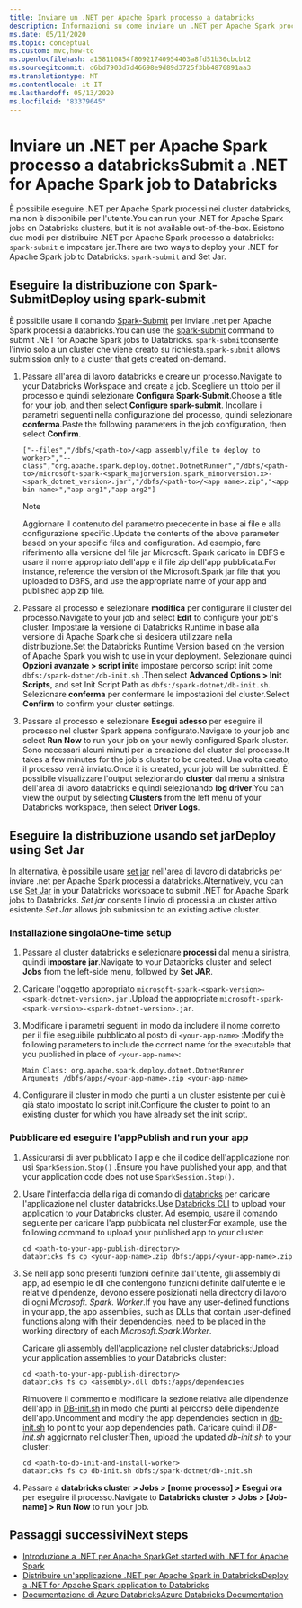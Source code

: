 ```yaml
---
title: Inviare un .NET per Apache Spark processo a databricks
description: Informazioni su come inviare un .NET per Apache Spark processo a databricks con Spark-Submit e set jar.
ms.date: 05/11/2020
ms.topic: conceptual
ms.custom: mvc,how-to
ms.openlocfilehash: a158110854f80921740954403a8fd51b30cbcb12
ms.sourcegitcommit: d6bd7903d7d46698e9d89d3725f3bb4876891aa3
ms.translationtype: MT
ms.contentlocale: it-IT
ms.lasthandoff: 05/13/2020
ms.locfileid: "83379645"
---
```

# <a name="submit-a-net-for-apache-spark-job-to-databricks"></a><span data-ttu-id="230a4-103">Inviare un .NET per Apache Spark processo a databricks</span><span class="sxs-lookup"><span data-stu-id="230a4-103">Submit a .NET for Apache Spark job to Databricks</span></span>

<span data-ttu-id="230a4-104">È possibile eseguire .NET per Apache Spark processi nei cluster databricks, ma non è disponibile per l'utente.</span><span class="sxs-lookup"><span data-stu-id="230a4-104">You can run your .NET for Apache Spark jobs on Databricks clusters, but it is not available out-of-the-box.</span></span> <span data-ttu-id="230a4-105">Esistono due modi per distribuire .NET per Apache Spark processo a databricks: `spark-submit` e impostare jar.</span><span class="sxs-lookup"><span data-stu-id="230a4-105">There are two ways to deploy your .NET for Apache Spark job to Databricks: `spark-submit` and Set Jar.</span></span>

## <a name="deploy-using-spark-submit"></a><span data-ttu-id="230a4-106">Eseguire la distribuzione con Spark-Submit</span><span class="sxs-lookup"><span data-stu-id="230a4-106">Deploy using spark-submit</span></span>

<span data-ttu-id="230a4-107">È possibile usare il comando [Spark-Submit](https://spark.apache.org/docs/latest/submitting-applications.html) per inviare .net per Apache Spark processi a databricks.</span><span class="sxs-lookup"><span data-stu-id="230a4-107">You can use the [spark-submit](https://spark.apache.org/docs/latest/submitting-applications.html) command to submit .NET for Apache Spark jobs to Databricks.</span></span> <span data-ttu-id="230a4-108">`spark-submit`consente l'invio solo a un cluster che viene creato su richiesta.</span><span class="sxs-lookup"><span data-stu-id="230a4-108">`spark-submit` allows submission only to a cluster that gets created on-demand.</span></span>

1. <span data-ttu-id="230a4-109">Passare all'area di lavoro databricks e creare un processo.</span><span class="sxs-lookup"><span data-stu-id="230a4-109">Navigate to your Databricks Workspace and create a job.</span></span> <span data-ttu-id="230a4-110">Scegliere un titolo per il processo e quindi selezionare **Configura Spark-Submit**.</span><span class="sxs-lookup"><span data-stu-id="230a4-110">Choose a title for your job, and then select **Configure spark-submit**.</span></span> <span data-ttu-id="230a4-111">Incollare i parametri seguenti nella configurazione del processo, quindi selezionare **conferma**.</span><span class="sxs-lookup"><span data-stu-id="230a4-111">Paste the following parameters in the job configuration, then select **Confirm**.</span></span>

    ```
    ["--files","/dbfs/<path-to>/<app assembly/file to deploy to worker>","--class","org.apache.spark.deploy.dotnet.DotnetRunner","/dbfs/<path-to>/microsoft-spark-<spark_majorversion.spark_minorversion.x>-<spark_dotnet_version>.jar","/dbfs/<path-to>/<app name>.zip","<app bin name>","app arg1","app arg2"]
    ```

    > [!NOTE]
    > <span data-ttu-id="230a4-112">Aggiornare il contenuto del parametro precedente in base ai file e alla configurazione specifici.</span><span class="sxs-lookup"><span data-stu-id="230a4-112">Update the contents of the above parameter based on your specific files and configuration.</span></span> <span data-ttu-id="230a4-113">Ad esempio, fare riferimento alla versione del file jar Microsoft. Spark caricato in DBFS e usare il nome appropriato dell'app e il file zip dell'app pubblicata.</span><span class="sxs-lookup"><span data-stu-id="230a4-113">For instance, reference the version of the Microsoft.Spark jar file that you uploaded to DBFS, and use the appropriate name of your app and published app zip file.</span></span>

2. <span data-ttu-id="230a4-114">Passare al processo e selezionare **modifica** per configurare il cluster del processo.</span><span class="sxs-lookup"><span data-stu-id="230a4-114">Navigate to your job and select **Edit** to configure your job's cluster.</span></span> <span data-ttu-id="230a4-115">Impostare la versione di Databricks Runtime in base alla versione di Apache Spark che si desidera utilizzare nella distribuzione.</span><span class="sxs-lookup"><span data-stu-id="230a4-115">Set the Databricks Runtime Version based on the version of Apache Spark you wish to use in your deployment.</span></span> <span data-ttu-id="230a4-116">Selezionare quindi **Opzioni avanzate > script init**e impostare percorso script init come `dbfs:/spark-dotnet/db-init.sh` .</span><span class="sxs-lookup"><span data-stu-id="230a4-116">Then select **Advanced Options > Init Scripts**, and set Init Script Path as `dbfs:/spark-dotnet/db-init.sh`.</span></span> <span data-ttu-id="230a4-117">Selezionare **conferma** per confermare le impostazioni del cluster.</span><span class="sxs-lookup"><span data-stu-id="230a4-117">Select **Confirm** to confirm your cluster settings.</span></span>

3. <span data-ttu-id="230a4-118">Passare al processo e selezionare **Esegui adesso** per eseguire il processo nel cluster Spark appena configurato.</span><span class="sxs-lookup"><span data-stu-id="230a4-118">Navigate to your job and select **Run Now** to run your job on your newly configured Spark cluster.</span></span> <span data-ttu-id="230a4-119">Sono necessari alcuni minuti per la creazione del cluster del processo.</span><span class="sxs-lookup"><span data-stu-id="230a4-119">It takes a few minutes for the job's cluster to be created.</span></span> <span data-ttu-id="230a4-120">Una volta creato, il processo verrà inviato.</span><span class="sxs-lookup"><span data-stu-id="230a4-120">Once it is created, your job will be submitted.</span></span> <span data-ttu-id="230a4-121">È possibile visualizzare l'output selezionando **cluster** dal menu a sinistra dell'area di lavoro databricks e quindi selezionando **log driver**.</span><span class="sxs-lookup"><span data-stu-id="230a4-121">You can view the output by selecting **Clusters** from the left menu of your Databricks workspace, then select **Driver Logs**.</span></span>

## <a name="deploy-using-set-jar"></a><span data-ttu-id="230a4-122">Eseguire la distribuzione usando set jar</span><span class="sxs-lookup"><span data-stu-id="230a4-122">Deploy using Set Jar</span></span>

<span data-ttu-id="230a4-123">In alternativa, è possibile usare [set jar](https://docs.microsoft.com/azure/databricks/jobs#--create-a-job) nell'area di lavoro di databricks per inviare .net per Apache Spark processi a databricks.</span><span class="sxs-lookup"><span data-stu-id="230a4-123">Alternatively, you can use [Set Jar](https://docs.microsoft.com/azure/databricks/jobs#--create-a-job) in your Databricks workspace to submit .NET for Apache Spark jobs to Databricks.</span></span> <span data-ttu-id="230a4-124">*Set jar* consente l'invio di processi a un cluster attivo esistente.</span><span class="sxs-lookup"><span data-stu-id="230a4-124">*Set Jar* allows job submission to an existing active cluster.</span></span>

### <a name="one-time-setup"></a><span data-ttu-id="230a4-125">Installazione singola</span><span class="sxs-lookup"><span data-stu-id="230a4-125">One-time setup</span></span>

1. <span data-ttu-id="230a4-126">Passare al cluster databricks e selezionare **processi** dal menu a sinistra, quindi **impostare jar**.</span><span class="sxs-lookup"><span data-stu-id="230a4-126">Navigate to your Databricks cluster and select **Jobs** from the left-side menu, followed by **Set JAR**.</span></span>

2. <span data-ttu-id="230a4-127">Caricare l'oggetto appropriato `microsoft-spark-<spark-version>-<spark-dotnet-version>.jar` .</span><span class="sxs-lookup"><span data-stu-id="230a4-127">Upload the appropriate `microsoft-spark-<spark-version>-<spark-dotnet-version>.jar`.</span></span>

3. <span data-ttu-id="230a4-128">Modificare i parametri seguenti in modo da includere il nome corretto per il file eseguibile pubblicato al posto di `<your-app-name>` :</span><span class="sxs-lookup"><span data-stu-id="230a4-128">Modify the following parameters to include the correct name for the executable that you published in place of `<your-app-name>`:</span></span>

    ```
    Main Class: org.apache.spark.deploy.dotnet.DotnetRunner
    Arguments /dbfs/apps/<your-app-name>.zip <your-app-name>
    ```

4. <span data-ttu-id="230a4-129">Configurare il cluster in modo che punti a un cluster esistente per cui è già stato impostato lo script init.</span><span class="sxs-lookup"><span data-stu-id="230a4-129">Configure the cluster to point to an existing cluster for which you have already set the init script.</span></span>

### <a name="publish-and-run-your-app"></a><span data-ttu-id="230a4-130">Pubblicare ed eseguire l'app</span><span class="sxs-lookup"><span data-stu-id="230a4-130">Publish and run your app</span></span>

1. <span data-ttu-id="230a4-131">Assicurarsi di aver pubblicato l'app e che il codice dell'applicazione non usi `SparkSession.Stop()` .</span><span class="sxs-lookup"><span data-stu-id="230a4-131">Ensure you have published your app, and that your application code does not use `SparkSession.Stop()`.</span></span>

2. <span data-ttu-id="230a4-132">Usare l'interfaccia della riga di comando di [databricks](https://docs.microsoft.com/azure/databricks/dev-tools/databricks-cli) per caricare l'applicazione nel cluster databricks.</span><span class="sxs-lookup"><span data-stu-id="230a4-132">Use [Databricks CLI](https://docs.microsoft.com/azure/databricks/dev-tools/databricks-cli) to upload your application to your Databricks cluster.</span></span> <span data-ttu-id="230a4-133">Ad esempio, usare il comando seguente per caricare l'app pubblicata nel cluster:</span><span class="sxs-lookup"><span data-stu-id="230a4-133">For example, use the following command to upload your published app to your cluster:</span></span>

    ```console
    cd <path-to-your-app-publish-directory>
    databricks fs cp <your-app-name>.zip dbfs:/apps/<your-app-name>.zip
    ```

3. <span data-ttu-id="230a4-134">Se nell'app sono presenti funzioni definite dall'utente, gli assembly di app, ad esempio le dll che contengono funzioni definite dall'utente e le relative dipendenze, devono essere posizionati nella directory di lavoro di ogni *Microsoft. Spark. Worker*.</span><span class="sxs-lookup"><span data-stu-id="230a4-134">If you have any user-defined functions in your app, the app assemblies, such as DLLs that contain user-defined functions along with their dependencies, need to be placed in the working directory of each *Microsoft.Spark.Worker*.</span></span>

    <span data-ttu-id="230a4-135">Caricare gli assembly dell'applicazione nel cluster databricks:</span><span class="sxs-lookup"><span data-stu-id="230a4-135">Upload your application assemblies to your Databricks cluster:</span></span>

    ```console
    cd <path-to-your-app-publish-directory>
    databricks fs cp <assembly>.dll dbfs:/apps/dependencies
    ```

    <span data-ttu-id="230a4-136">Rimuovere il commento e modificare la sezione relativa alle dipendenze dell'app in [DB-init.sh](https://github.com/dotnet/spark/blob/master/deployment/db-init.sh) in modo che punti al percorso delle dipendenze dell'app.</span><span class="sxs-lookup"><span data-stu-id="230a4-136">Uncomment and modify the app dependencies section in [db-init.sh](https://github.com/dotnet/spark/blob/master/deployment/db-init.sh) to point to your app dependencies path.</span></span> <span data-ttu-id="230a4-137">Caricare quindi il *DB-init.sh* aggiornato nel cluster:</span><span class="sxs-lookup"><span data-stu-id="230a4-137">Then, upload the updated *db-init.sh* to your cluster:</span></span>

    ```console
    cd <path-to-db-init-and-install-worker>
    databricks fs cp db-init.sh dbfs:/spark-dotnet/db-init.sh
    ```

4. <span data-ttu-id="230a4-138">Passare a **databricks cluster > Jobs > [nome processo] > Esegui ora** per eseguire il processo.</span><span class="sxs-lookup"><span data-stu-id="230a4-138">Navigate to **Databricks cluster > Jobs > [Job-name] > Run Now** to run your job.</span></span>

## <a name="next-steps"></a><span data-ttu-id="230a4-139">Passaggi successivi</span><span class="sxs-lookup"><span data-stu-id="230a4-139">Next steps</span></span>

* [<span data-ttu-id="230a4-140">Introduzione a .NET per Apache Spark</span><span class="sxs-lookup"><span data-stu-id="230a4-140">Get started with .NET for Apache Spark</span></span>](../tutorials/get-started.md)
* [<span data-ttu-id="230a4-141">Distribuire un'applicazione .NET per Apache Spark in Databricks</span><span class="sxs-lookup"><span data-stu-id="230a4-141">Deploy a .NET for Apache Spark application to Databricks</span></span>](../tutorials/databricks-deployment.md)
* [<span data-ttu-id="230a4-142">Documentazione di Azure Databricks</span><span class="sxs-lookup"><span data-stu-id="230a4-142">Azure Databricks Documentation</span></span>](https://docs.microsoft.com/azure/azure-databricks/)
